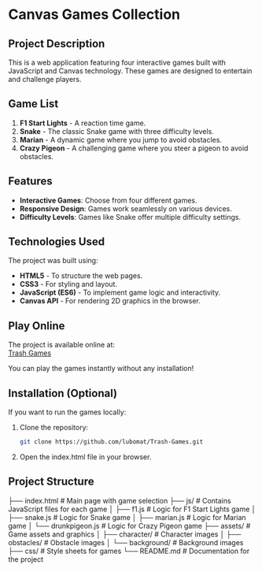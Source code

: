 # Canvas Games Collection

## Project Description
This is a web application featuring four interactive games built with JavaScript and Canvas technology. These games are designed to entertain and challenge players.

## Game List
1. **F1 Start Lights** - A reaction time game.
2. **Snake** - The classic Snake game with three difficulty levels.
3. **Marian** - A dynamic game where you jump to avoid obstacles.
4. **Crazy Pigeon** - A challenging game where you steer a pigeon to avoid obstacles.

## Features
- **Interactive Games**: Choose from four different games.
- **Responsive Design**: Games work seamlessly on various devices.
- **Difficulty Levels**: Games like Snake offer multiple difficulty settings.

## Technologies Used
The project was built using:
- **HTML5** - To structure the web pages.
- **CSS3** - For styling and layout.
- **JavaScript (ES6)** - To implement game logic and interactivity.
- **Canvas API** - For rendering 2D graphics in the browser.

## Play Online
The project is available online at:  
[Trash Games](https://trash-games.onrender.com/)

You can play the games instantly without any installation!

## Installation (Optional)
If you want to run the games locally:
1. Clone the repository:
   ```bash
   git clone https://github.com/lubomat/Trash-Games.git

2. Open the index.html file in your browser.


## Project Structure

├── index.html # Main page with game selection ├── js/ # Contains JavaScript files for each game │ ├── f1.js # Logic for F1 Start Lights game │ ├── snake.js # Logic for Snake game │ ├── marian.js # Logic for Marian game │ └── drunkpigeon.js # Logic for Crazy Pigeon game ├── assets/ # Game assets and graphics │ ├── character/ # Character images │ ├── obstacles/ # Obstacle images │ └── background/ # Background images ├── css/ # Style sheets for games └── README.md # Documentation for the project
